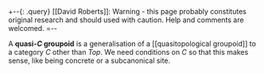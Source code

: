 +--{: .query}
[[David Roberts]]: Warning - this page probably constitutes original research and should used with caution. Help and comments are welcomed.
=--

A **quasi-$C$ groupoid** is a generalisation of a [[quasitopological groupoid]] to a category $C$ other than $Top$. We need conditions on $C$ so that this makes sense, like being concrete or a subcanonical site.